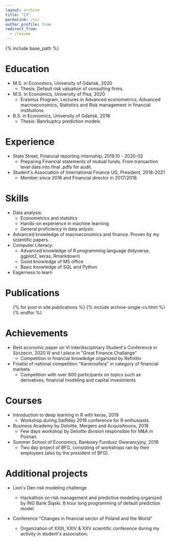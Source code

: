```yaml
---
layout: archive
title: "CV"
permalink: /cv/
author_profile: true
redirect_from:
  - /resume
---
```


{% include base_path %}

Education
======
* M.S. in Economics, University of Gdańsk, 2020
  - Thesis: Default risk valuation of consulting firms.
* M.S. In Economics, University of Pisa, 2020
  - Erasmus Program, Lectures in Advanced econometrics, Advanced macroeconomics, Statistics and Risk management in financial institutions
* B.S. in Economics, University of Gdańsk, 2018
  - Thesis: Banrkuptcy prediction models

Experience
======
* State Street, Financial reporting internship, 2019.10 - 2020-02
  - Preparing Financial statements of mutual funds. From transaction level data into final .pdfs for audit.
* Student's Association of International Finance UG, President, 2018-2021
  - Member since 2016 and Financial director in 2017/2018.
  
Skills
======
* Data analysis:
  - Econometrics and statstics
  - Hands-on experience in machine learning
  - General proficiency in data anlysis
* Advanced knowledge of macroeconomics and finance. Proven by my scientific papers.
* Computer Literacy:
  - Advanced knowledge of R programming language (tidyverse, ggplot2, keras, Rmarkdown)
  - Good knowledge of MS office
  - Basic knowledge of SQL and Python
* Eagerness to learn

Publications
======
  <ul>{% for post in site.publications %}
    {% include archive-single-cv.html %}
  {% endfor %}</ul>
  
Achievements
======

* Best economic paper on VI Interdisciplinary Student's Conference in Szczecin, 2020
III and I place in "Great Finance Challange" 
  - Competition in financial knowledge organized by Refinitiv
* Finalist of national competition "Karierosfera" in category of financial markets
  - Competition with over 800 participants on topics such as derivatives, financial modeling and capital investments

Courses
======
* Introduction to deep learning in R with keras, 2019
  - Workshop during SatRday 2019 conference for R enthusiasts.
* Business Academy by Deloitte, Mergers and Acquisitioons, 2018
  - Few days workshop by Deloitte division responsible for M&A in Poznan.
* Summer School of Economics, Bankowy Fundusz Gwarancyjny, 2018
  - Two day project of BFG, consisting of workshops ran by their employees (also by the president
  of BFG).

Additional projects
=====

* Lion's Den risk modeling challenge
  - Hackathon on risk management and predictive modeling organized by ING Bank Śląski. 8 hour long programming of default prediction model.

* Conference "Changes in financial sector of Poland and the World"
  - Organization of XXIII, XXIV & XXV scientific conference during my activity in student's association.